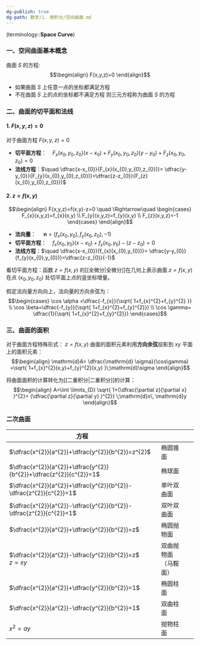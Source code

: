 ```yaml
---
dg-publish: true
dg-path: 数学/1. 微积分/空间曲面.md
---
```


(terminology::**Space Curve**)
### 一、空间曲面基本概念
曲面 $S$ 的方程:
$$\begin{align}
F(x,y,z)=0
\end{align}$$
- 如果曲面 $S$ 上任意一点的坐标都满足方程
- 不在曲面 $S$ 上的点的坐标都不满足方程
则三元方程称为曲面 $S$ 的方程

### 二、曲面的切平面和法线
#### 1. $F(x,y,z)=0$
对于曲面方程 $F(x,y,z)=0$
- **切平面方程**：$\quad F_{x}(x_{0},y_{0},z_{0})(x-x_{0})+F_{y}(x_{0},y_{0},z_{0})(y-y_{0})+F_{z}(x_{0},y_{0},z_{0})=0$
- **法线方程**：$\quad \dfrac{x-x_{0}}{F_{x}(x_{0},y_{0},z_{0})}= \dfrac{y-y_{0}}{F_{y}(x_{0},y_{0},z_{0})}=\dfrac{z-z_{0}}{F_{z}(x_{0},y_{0},z_{0})}$
#### 2.  $z=f(x,y)$
$$\begin{align}
F(x,y,z)=f(x,y)-z=0  \quad \Rightarrow\quad  \begin{cases}
F_{x}(x,y,z)=f_{x}(x,y) \\
  F_{y}(x,y,z)=f_{y}(x,y) \\
  F_{z}(x,y,z)=-1
\end{cases}
\end{align}$$
- **法向量**： $\quad \mathbf{n}=(f_{x}(x_{0},y_{0}),f_{y}(x_{0},z_{0}),-1)$
- **切平面方程**：$\quad f_{x}(x_{0},y_{0})(x-x_{0})+f_{y}(x_{0},y_{0})-(z-z_{0})=0$
- **法线方程**：$\quad \dfrac{x-x_{0}}{f_{x}(x_{0},y_{0})}= \dfrac{y-y_{0}}{f_{y}(x_{0},y_{0})}=\dfrac{z-z_{0}}{-1}$

看切平面方程：函数 $z=f(x,y)$ 的[[全微分\|全微分]]在几何上表示曲面 $z=f(x,y)$ 在点 $(x_{0},y_{0},z_{0})$ 处切平面上点的竖坐标增量。

假定法向量方向向上，法向量的方向余弦为：
$$\begin{cases}
\cos \alpha =\dfrac{-f_{x}}{\sqrt{ 1+f_{x}^{2}+f_{y}^{2} }} \\
\cos \beta=\dfrac{-f_{y}}{\sqrt{ 1+f_{x}^{2}+f_{y}^{2}}} \\
\cos \gamma= \dfrac{1}{\sqrt{ 1+f_{x}^{2}+f_{y}^{2}}}
\end{cases}$$

### 三、曲面的面积
对于曲面方程特殊形式： $z=f(x,y)$
曲面的面积元素利用**方向余弦**投影到 $xy$ 平面上的面积元素：
$$\begin{align}
\mathrm{d}A= \dfrac{\mathrm{d} \sigma}{\cos\gamma} =\sqrt{ 1+f_{x}^{2}(x,y)+f_{y}^{2}(x,y) }\;\mathrm{d}\sigma
\end{align}$$

将曲面面积的计算转化为[[二重积分\|二重积分]]的计算：
$$\begin{align}
A=\iint \limits_{D}  \sqrt{ 1+(\dfrac{\partial z}{\partial x} )^{2}+ (\dfrac{\partial z}{\partial y} )^{2}} \;\mathrm{d}x\, \mathrm{d}y
\end{align}$$

### 二次曲面

| 方程                                                                 |                |     |
| ------------------------------------------------------------------ | -------------- | --- |
| $\dfrac{x^{2}}{a^{2}}+\dfrac{y^{2}}{b^{2}}=z^{2}$                  | 椭圆锥面           |     |
| $\dfrac{x^{2}}{a^{2}}+\dfrac{y^{2}}{b^{2}}+\dfrac{z^{2}}{c^{2}}=1$ | 椭球面            |     |
| $\dfrac{x^{2}}{a^{2}}+\dfrac{y^{2}}{b^{2}}-\dfrac{z^{2}}{c^{2}}=1$ | 单叶双曲面          |     |
| $\dfrac{x^{2}}{a^{2}}-\dfrac{y^{2}}{b^{2}}-\dfrac{z^{2}}{c^{2}}=1$ | 双叶双曲面          |     |
| $\dfrac{x^{2}}{a^{2}}+\dfrac{y^{2}}{b^{2}}=z$                      | 椭圆抛物面          |     |
| $\dfrac{x^{2}}{a^{2}}-\dfrac{y^{2}}{b^{2}}=z$<br>$z=xy$            | 双曲抛物面<br>（马鞍面） |     |
| $\dfrac{x^{2}}{a^{2}}+\dfrac{y^{2}}{b^{2}}=1$                      | 椭圆柱面           |     |
| $\dfrac{x^{2}}{a^{2}}-\dfrac{y^{2}}{b^{2}}=1$                      | 双曲柱面           |     |
| $x^{2}=ay$                                                         | 抛物柱面           |     |


